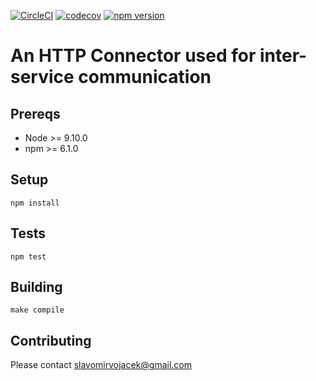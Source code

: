 [![CircleCI](https://circleci.com/gh/OpenMaths/mod-http-connector.svg?style=svg)](https://circleci.com/gh/OpenMaths/mod-http-connector)
[![codecov](https://codecov.io/gh/OpenMaths/mod-http-connector/branch/master/graph/badge.svg)](https://codecov.io/gh/OpenMaths/mod-http-connector)
[![npm version](https://img.shields.io/npm/v/@openmaths/http-connector.svg)](https://www.npmjs.com/package/@openmaths/http-connector)

# An HTTP Connector used for inter-service communication

## Prereqs

* Node >= 9.10.0
* npm >= 6.1.0

## Setup

`npm install`

## Tests

`npm test`

## Building

`make compile`

## Contributing

Please contact slavomirvojacek@gmail.com
